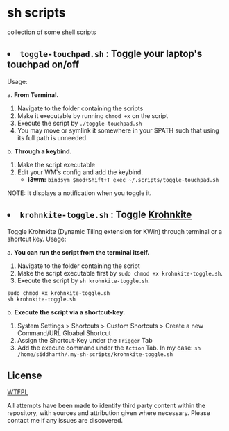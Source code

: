 # sh scripts
collection of some shell scripts 

## <li>`toggle-touchpad.sh` : Toggle your laptop's touchpad on/off </li>
Usage:

a. **From Terminal.**
  1. Navigate to the folder containing the scripts
  2. Make it executable by running `chmod +x` on the script
  3. Execute the script by `./toggle-touchpad.sh`
  4. You may move or symlink it somewhere in your $PATH such that using its full path is unneeded.

b. **Through a keybind.**
  1. Make the script executable
  2. Edit your WM's config and add the keybind.
      -  **i3wm:** `bindsym $mod+Shift+T exec ~/.scripts/toggle-touchpad.sh`

NOTE: It displays a notification when you toggle it.

## <li>`krohnkite-toggle.sh` : Toggle [Krohnkite](https://github.com/esjeon/krohnkite)</li>
Toggle Krohnkite (Dynamic Tiling extension for KWin) through terminal or a shortcut key.
Usage:

a. **You can run the script from the terminal itself.**
  1. Navigate to the folder containing the script
  2. Make the script executable first by `sudo chmod +x krohnkite-toggle.sh`.
  3. Execute the script by `sh krohnkite-toggle.sh`.
```
sudo chmod +x krohnkite-toggle.sh
sh krohnkite-toggle.sh
```
b. **Execute the script via a shortcut-key.**
  1. System Settings > Shortcuts > Custom Shortcuts > Create a new Command/URL Gloabal Shortcut
  2. Assign the Shortcut-Key under the `Trigger` Tab
  3. Add the execute command under the `Action` Tab. In my case: `sh /home/siddharth/.my-sh-scripts/krohnkite-toggle.sh`

## License
[WTFPL](https://github.com/siddharth-03s/scripts/blob/main/LICENSE.txt)

All attempts have been made to identify third party content within the repository, with sources and attribution given where necessary. Please contact me if any issues are discovered.



